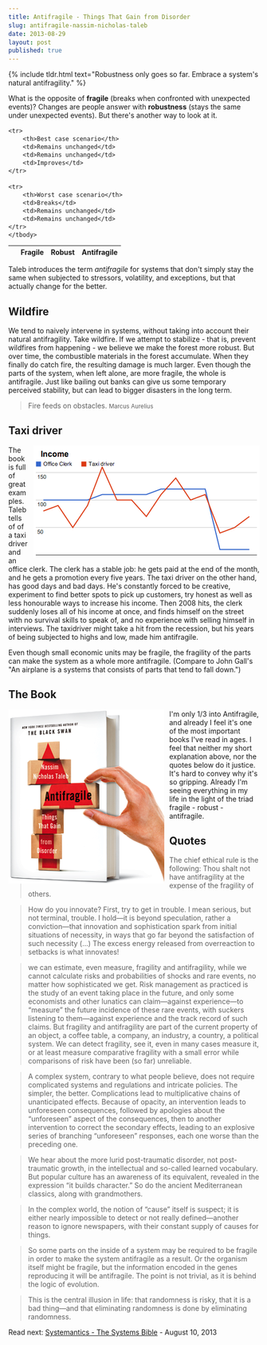 ```yaml
---
title: Antifragile - Things That Gain from Disorder
slug: antifragile-nassim-nicholas-taleb
date: 2013-08-29
layout: post
published: true
---
```


{% include tldr.html text="Robustness only goes so far. Embrace a system's natural antifragility." %}

What is the opposite of **fragile** (breaks when confronted with unexpected events)? Changes are people answer with
**robustness** (stays the same under unexpected events). But there's another way to look at it.

<table class="table table-bordered">
    <thead>
    <tr>
        <th>&nbsp;</th>
        <th>Fragile</th>
        <th>Robust</th>
        <th>Antifragile</th>
    </tr>
    </thead>
    <tbody>

    <tr>
        <th>Best case scenario</th>
        <td>Remains unchanged</td>
        <td>Remains unchanged</td>
        <td>Improves</td>
    </tr>

    <tr>
        <th>Worst case scenario</th>
        <td>Breaks</td>
        <td>Remains unchanged</td>
        <td>Remains unchanged</td>
    </tr>
    </tbody>
</table>

Taleb introduces the term *antifragile* for systems that don't simply stay the same when subjected to stressors, volatility,
and exceptions, but that actually change for the better.

## Wildfire

We tend to naively intervene in systems, without taking into account their natural antifragility. Take wildfire. If we attempt to
stabilize - that is, prevent wildfires from happening - we believe we make the forest more robust. But over time, the combustible
 materials in the forest accumulate. When they finally do catch fire, the resulting damage is much larger. Even though
 the parts of the system, when left alone, are more fragile, the whole is antifragile. Just like bailing out banks can give us some
temporary perceived stability, but can lead to bigger disasters in the long term.

<blockquote><p>Fire feeds on obstacles. <small>Marcus Aurelius</small></p></blockquote>

## Taxi driver

<img style="float:right;margin-left: 10px" src="/img/posts/2013-08-29/antifragile-taxidriver.png" alt="Antifragile taxidriver">

The book is full of great examples. Taleb tells of of a taxi driver and an office clerk. The clerk has a stable job:
 he gets paid at the end of the month, and he gets a promotion every five years. The taxi driver on the other hand, has
 good days and bad days. He's constantly forced to be creative, experiment to find better spots to pick up customers, try
honest as well as less honourable ways to increase his income. Then 2008 hits, the clerk suddenly loses all of his income at once,
and finds himself on the street with no survival skills to speak of, and no experience with selling himself in interviews.
The taxidriver might take a hit from the recession, but his years of being subjected to highs and low, made him antifragile.

Even though small economic units may be fragile, the fragility of the parts can make the system as a whole more antifragile.
(Compare to John Gall's "An airplane is a systems that consists of parts that tend to fall down.")


## The Book

<img style="float:left;margin-right: 10px" src="/img/posts/2013-08-29/antifragile-book.png" alt="Antifragile - Things That Gain from Disorder">

I'm only 1/3 into Antifragile, and already I feel it's one of the most important books I've read in ages. I feel that neither
my short explanation above, nor the quotes below do it justice. It's hard to convey why it's so gripping. Already I'm seeing
everything in my life in the light of the triad fragile - robust - antifragile.

## Quotes

<blockquote>The chief ethical rule is the following: Thou shalt not have antifragility at the expense of the fragility of others.</blockquote>

<blockquote>How do you innovate? First, try to get in trouble. I mean serious, but not terminal, trouble. I hold—it is
beyond speculation, rather a conviction—that innovation and sophistication spark from initial situations of necessity,
in ways that go far beyond the satisfaction of such necessity (...) The excess energy released from overreaction to setbacks is what innovates!</blockquote>

<blockquote>we can estimate, even measure, fragility and antifragility, while we cannot calculate risks and probabilities
of shocks and rare events, no matter how sophisticated we get. Risk management as practiced is the study of an event taking
place in the future, and only some economists and other lunatics can claim—against experience—to “measure” the future
incidence of these rare events, with suckers listening to them—against experience and the track record of such claims.
But fragility and antifragility are part of the current property of an object, a coffee table, a company, an industry, a
country, a political system. We can detect fragility, see it, even in many cases measure it, or at least measure comparative
fragility with a small error while comparisons of risk have been (so far) unreliable.</blockquote>

<blockquote>A complex system, contrary to what people believe, does not require complicated systems and regulations and
intricate policies. The simpler, the better. Complications lead to multiplicative chains of unanticipated effects. Because
of opacity, an intervention leads to unforeseen consequences, followed by apologies about the “unforeseen” aspect of the
consequences, then to another intervention to correct the secondary effects, leading to an explosive series of branching
“unforeseen” responses, each one worse than the preceding one.</blockquote>

<blockquote>We hear about the more lurid post-traumatic disorder, not post-traumatic growth, in the intellectual and so-called
learned vocabulary. But popular culture has an awareness of its equivalent, revealed in the expression “it builds character.”
So do the ancient Mediterranean classics, along with grandmothers.</blockquote>

<blockquote>In the complex world, the notion of “cause” itself is suspect; it is either nearly impossible to detect or not
really defined—another reason to ignore newspapers, with their constant supply of causes for things.</blockquote>

<blockquote>So some parts on the inside of a system may be required to be fragile in order to make the system antifragile
 as a result. Or the organism itself might be fragile, but the information encoded in the genes reproducing it will be antifragile.
 The point is not trivial, as it is behind the logic of evolution. </blockquote>

<blockquote>This is the central illusion in life: that randomness is risky, that it is a bad thing—and that eliminating
randomness is done by eliminating randomness.</blockquote>

Read next: [Systemantics - The Systems Bible](/2013/08/john-gall-systemantics-the-systems-bible/) - August 10, 2013


